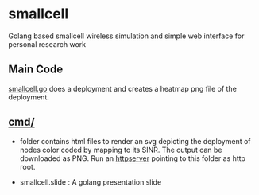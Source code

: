 # smallcell
Golang based smallcell wireless simulation and simple web interface for personal research work

## Main Code 
[smallcell.go](smallcell.go) does a deployment and creates a heatmap png file of the deployment. 

## [cmd/](cmd/) 
* folder contains html files to render an svg depicting the deployment of nodes color coded by mapping to its SINR. The output can be downloaded as PNG. Run an  [httpserver](https://gist.github.com/wiless/b97637e1b5625248784d) pointing to this folder as http root.  

* smallcell.slide : A golang presentation slide





